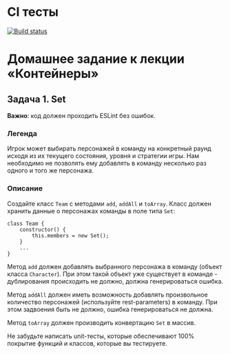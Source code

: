 # CI тесты
[![Build status](https://ci.appveyor.com/api/projects/status/r7dvcwros3650wgp?svg=true)](https://ci.appveyor.com/project/Natasha01013/ajs-hw8-containers-task1-set)


# Домашнее задание к лекции «Контейнеры»

## Задача 1. Set 

**Важно**: код должен проходить ESLint без ошибок. 

### Легенда 
Игрок может выбирать персонажей в команду на конкретный раунд исходя из их текущего состояния, уровня и стратегии игры. Нам необходимо не позволять ему добавлять в команду несколько раз одного и того же персонажа. 

### Описание 
Создайте класс `Team` с методами `add`, `addAll` и `toArray`. Класс должен хранить данные о персонажах команды в поле типа `Set`: 

```
class Team {
    constructor() {
        this.members = new Set();
    }
    ...
}
```

Метод `add` должен добавлять выбранного персонажа в команду (объект класса `Character`). При этом такой объект уже существует в команде - дублирования происходить не должно, должна генерироваться ошибка. 

Метод `addAll` должен иметь возможность добавлять произвольное количество персонажей (используйте rest-parameters) в команду. При этом задвоения быть не должно, ошибка генерироваться не должна.   

Метод `toArray` должен производить конвертацию `Set` в массив.  

Не забудьте написать unit-тесты, которые обеспечивают 100% покрытие функций и классов, которые вы тестируете.  